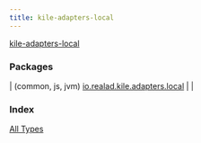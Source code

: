 ```yaml
---
title: kile-adapters-local
---
```


[kile-adapters-local](./index.html)

### Packages

| (common, js, jvm) [io.realad.kile.adapters.local](io.realad.kile.adapters.local/index.html) |  |

### Index

[All Types](alltypes/index.html)
